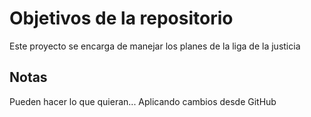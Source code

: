 # Objetivos de la repositorio

Este proyecto se encarga de manejar los planes de la liga de la justicia


## Notas
Pueden hacer lo que quieran...
Aplicando cambios desde GitHub
